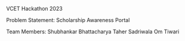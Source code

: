 VCET Hackathon 2023

Problem Statement: Scholarship Awareness Portal

Team Members:
Shubhankar Bhattacharya
Taher Sadriwala
Om Tiwari

